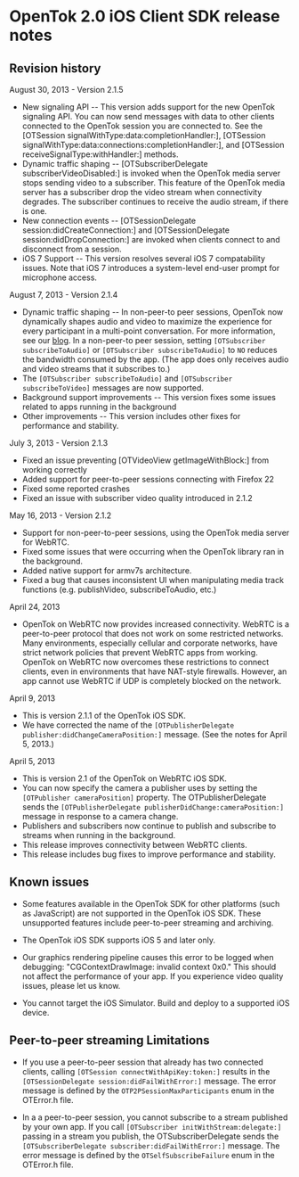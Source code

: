 OpenTok 2.0 iOS Client SDK release notes
========================================

Revision history
----------------

August 30, 2013 - Version 2.1.5

* New signaling API -- This version adds support for the new OpenTok signaling API. 
  You can now send messages with data to other clients connected to the OpenTok session you are connected to. 
  See the [OTSession signalWithType:data:completionHandler:],
  [OTSession signalWithType:data:connections:completionHandler:], 
  and [OTSession receiveSignalType:withHandler:] methods.
* Dynamic traffic shaping -- [OTSubscriberDelegate subscriberVideoDisabled:] 
  is invoked when the OpenTok media server stops sending video to a subscriber. 
  This feature of the OpenTok media server has a subscriber drop the video stream when
   connectivity degrades. The subscriber continues to receive the audio stream, if there is one.
* New connection events -- [OTSessionDelegate session:didCreateConnection:] and
  [OTSessionDelegate session:didDropConnection:] are invoked when clients connect to and disconnect from a session.
* iOS 7 Support -- This version resolves several iOS 7 compatability issues. Note that iOS 7 introduces a system-level
  end-user prompt for microphone access.

August 7, 2013 - Version 2.1.4

* Dynamic traffic shaping -- In non-peer-to peer sessions, OpenTok now dynamically
shapes audio and video to maximize the experience for every participant in a multi-point conversation. For more information,
see our [blog](http://www.tokbox.com/blog/quality-of-experience-and-traffic-shaping-the-next-step-with-mantis/).
In a non-peer-to peer session, setting `[OTSubscriber subscribeToAudio]` or `[OTSubscriber subscribeToAudio]` to `NO`
reduces the bandwidth consumed by the app. (The app does only receives audio and video streams that it subscribes to.)
* The `[OTSubscriber subscribeToAudio]` and `[OTSubscriber subscribeToVideo]` messages are now supported. 
* Background support improvements -- This version fixes some issues related to apps running in the background
* Other improvements -- This version includes other fixes for performance and stability.

July 3, 2013 - Version 2.1.3

* Fixed an issue preventing [OTVideoView getImageWithBlock:] from working correctly
* Added support for peer-to-peer sessions connecting with Firefox 22
* Fixed some reported crashes
* Fixed an issue with subscriber video quality introduced in 2.1.2

May 16, 2013 - Version 2.1.2

* Support for non-peer-to-peer sessions, using the OpenTok media server for WebRTC.
* Fixed some issues that were occurring when the OpenTok library ran in the background.
* Added native support for armv7s architecture.
* Fixed a bug that causes inconsistent UI when manipulating media track functions (e.g. publishVideo, subscribeToAudio, etc.)

April 24, 2013

*  OpenTok on WebRTC now provides increased connectivity. WebRTC is a peer-to-peer protocol that does not work on some
restricted networks. Many environments, especially cellular and corporate networks, have strict network policies that
prevent WebRTC apps from working. OpenTok on WebRTC now overcomes these restrictions to connect clients, even in
environments that have NAT-style firewalls. However, an app cannot use WebRTC if UDP is completely blocked on the
network.

April 9, 2013

* This is version 2.1.1 of the OpenTok iOS SDK.
* We have corrected the name of the `[OTPublisherDelegate publisher:didChangeCameraPosition:]` message. (See the notes for
April 5, 2013.)

April 5, 2013

* This is version 2.1 of the OpenTok on WebRTC iOS SDK.
* You can now specify the camera a publisher uses by setting the `[OTPublisher cameraPosition]` property. The OTPublisherDelegate sends
the `[OTPublisherDelegate publisherDidChange:cameraPosition:]` message in response to a camera change.
* Publishers and subscribers now continue to publish and subscribe to streams when running in the background.
* This release improves connectivity between WebRTC clients.
* This release includes bug fixes to improve performance and stability.


Known issues
------------

* Some features available in the OpenTok SDK for other platforms (such as JavaScript) are not supported in the OpenTok iOS SDK. These unsupported features include peer-to-peer streaming and archiving.

* The OpenTok iOS SDK supports iOS 5 and later only.

* Our graphics rendering pipeline causes this error to be logged when debugging: "CGContextDrawImage: invalid context 0x0." This should not affect the performance of your app. If you experience video quality issues, please let us know.

* You cannot target the iOS Simulator. Build and deploy to a supported iOS device.

Peer-to-peer streaming Limitations
----------------------------------

* If you use a peer-to-peer session that already has two connected clients, calling `[OTSession connectWithApiKey:token:]`
results in the `[OTSessionDelegate session:didFailWithError:]` message. The error message is defined by the
`OTP2PSessionMaxParticipants` enum in the OTError.h file.

* In a a peer-to-peer session, you cannot subscribe to a stream published by your own app. If you call
`[OTSubscriber initWithStream:delegate:]` passing in a stream you publish, the OTSubscriberDelegate sends
the `[OTSubscriberDelegate subscriber:didFailWithError:]` message. The error message is defined by the
`OTSelfSubscribeFailure` enum in the OTError.h file.
